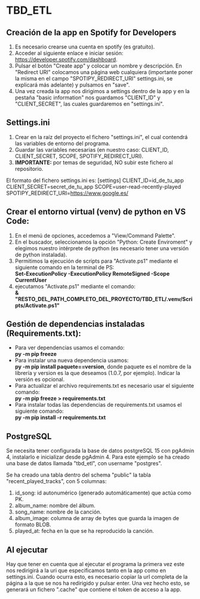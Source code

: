 # TBD_ETL

## Creación de la app en Spotify for Developers
1. Es necesario crearse una cuenta en spotify (es gratuito).
2. Acceder al siguiente enlace e iniciar sesión: https://developer.spotify.com/dashboard.
3. Pulsar el botón "Create app" y colocar un nombre y descripción. En "Redirect URI" colocamos una página web cualquiera (importante poner la misma en el campo "SPOTIPY_REDIRECT_URI" settings.ini, se explicará más adelante) y pulsamos en "save".
4. Una vez creada la app nos dirigimos a settings dentro de la app y en la pestaña "basic information" nos guardamos "CLIENT_ID" y "CLIENT_SECRET", las cuales guardaremos en "settings.ini".

## Settings.ini
1. Crear en la raíz del proyecto el fichero "settings.ini", el cual contendrá las variables de entorno del programa.
2. Guardar las variables necesarias (en nuestro caso: CLIENT_ID, CLIENT_SECRET, SCOPE, SPOTIFY_REDIRECT_URI).
3. **IMPORTANTE:** por temas de seguridad, NO subir este fichero al repositorio.

El formato del fichero settings.ini es:
[settings]
CLIENT_ID=id_de_tu_app
CLIENT_SECRET=secret_de_tu_app
SCOPE=user-read-recently-played
SPOTIPY_REDIRECT_URI=https://www.google.es/

## Crear el entorno virtual (venv) de python en VS Code:
1. En el menú de opciones, accedemos a "View/Command Palette".
2. En el buscador, seleccionamos la opción "Python: Create Enviroment" y elegimos nuestro intérprete de python (es necesario tener una versión de python instalada).
3. Permitimos la ejecución de scripts para "Activate.ps1" mediante el siguiente comando en la terminal de PS: <br>
 **Set-ExecutionPolicy -ExecutionPolicy RemoteSigned -Scope CurrentUser**
4. ejecutamos "Activate.ps1" mediante el comando: <br>
**& "RESTO_DEL_PATH_COMPLETO_DEL_PROYECTO/TBD_ETL/.venv/Scripts/Activate.ps1"**

## Gestión de dependencias instaladas (Requirements.txt):
- Para ver dependencias usamos el comando: <br>
**py -m pip freeze**
- Para instalar una nueva dependencia usamos: <br>
**py -m pip install paquete==version**, donde paquete es el nombre de la librería y version es la que deseamos (1.0.7, por ejemplo). Indicar la versión es opcional.
- Para actualizar el archivo requirements.txt es necesario usar el siguiente comando: <br>
**py -m pip freeze > requirements.txt**
- Para instalar todas las dependencias de requirements.txt usamos el siguiente comando: <br>
**py -m pip install -r requirements.txt**

## PostgreSQL
Se necesita tener configurada la base de datos postgreSQL 15 con pgAdmin 4, instalarlo e inicializar desde pgAdmin 4.
Para este ejemplo se ha creado una base de datos llamada "tbd_etl", con username "postgres".

Se ha creado una tabla dentro del schema "public" la tabla "recent_played_tracks", con 5 columnas:
1. id_song: id autonumérico (generado automáticamente) que actúa como PK.
2. album_name: nombre del álbum.
3. song_name: nombre de la canción.
4. album_image: columna de array de bytes que guarda la imagen de formato BLOB.
5. played_at: fecha en la que se ha reproducido la canción.


## Al ejecutar
Hay que tener en cuenta que al ejecutar el programa la primera vez este nos redirigirá a la uri que especificamos tanto en la app como en settings.ini. Cuando ocurra esto, es necesario copiar la url completa de la página a la que se nos ha redirigido y pulsar enter. Una vez hecho esto, se generará un fichero ".cache" que contiene el token de acceso a la app.